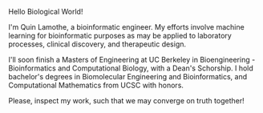 Hello Biological World! 

I'm Quin Lamothe, a bioinformatic engineer. My efforts involve machine learning for bioinformatic purposes as may be applied to laboratory processes, clinical discovery, and therapeutic design. 

I'll soon finish a Masters of Engineering at UC Berkeley in Bioengineering - Bioinformatics and Computational Biology, with a Dean's Schorship. I hold bachelor's degrees in Biomolecular Engineering and Bioinformatics, and Computational Mathematics from UCSC with honors. 

Please, inspect my work, such that we may converge on truth together!
